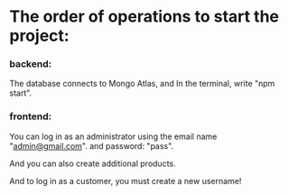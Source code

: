 

# The order of operations to start the project:

### backend:

The database connects to Mongo Atlas, and In the terminal, write "npm start".

### frontend:

You can log in as an administrator using the email name "admin@gmail.com".
and password: "pass".

And you can also create additional products.

And to log in as a customer, you must create a new username!